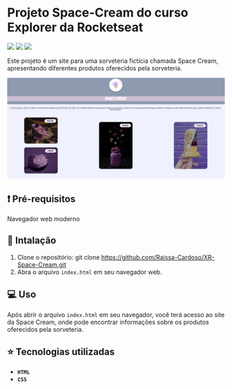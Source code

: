 # Projeto Space-Cream do curso Explorer da Rocketseat
<p>
    <img src="http://img.shields.io/static/v1?label=LICENSE&message=MIT&color=green"/>
    <img src="http://img.shields.io/static/v1?label=VERSION&message=2.0&color=blue"/>
    <img src="http://img.shields.io/static/v1?label=STATUS&message=DEPLOY&color=orange"/>
</p>

Este projeto é um site para uma sorveteria fictícia chamada Space Cream, apresentando diferentes produtos oferecidos pela sorveteria.

![Imagem do página inicial do projeto](./assets/Space-Cream.png)

## :exclamation: Pré-requisitos

Navegador web moderno

## :hammer: Intalação

1. Clone o repositório: git clone https://github.com/Raissa-Cardoso/XR-Space-Cream.git
2. Abra o arquivo `index.html` em seu navegador web.

## :computer: Uso

Após abrir o arquivo `index.html` em seu navegador, você terá acesso ao site da Space Cream, onde pode encontrar informações sobre os produtos oferecidos pela sorveteria.

## :star: Tecnologias utilizadas

- **`HTML`**
- **`CSS`**
